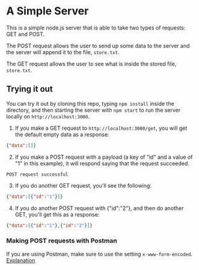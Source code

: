 # A Simple Server

This is a simple node.js server that is able to take two types of requests: GET and POST.

The POST request allows the user to send up some data to the server and the server will append it to the file, `store.txt`.

The GET request allows the user to see what is inside the stored file, `store.txt`.

## Trying it out

You can try it out by cloning this repo, typing `npm install` inside the directory, and then starting the server with `npm start` to run the server locally on `http://localhost:3000`.

1. If you make a GET request to `http://localhost:3000/get`, you will get the default empty data as a response:

```json
{"data":[]}
```

2. If you make a POST request with a payload (a key of "id" and a value of "1" in this example), it will respond saying that the request succeeded.

```
POST request successful
```

3. If you do another GET request, you'll see the following:

```json
{"data":[{"id":"1"}]}
```

4. If you do another POST request with {"id":"2"}, and then do another GET, you'll get this as a response:

```json
{"data":[{"id":"1"},{"id":"2"}]}
```

### Making POST requests with Postman

If you are using Postman, make sure to use the setting `x-www-form-encoded`. [Explanation](http://stackoverflow.com/questions/24543847/req-body-empty-on-posts)
